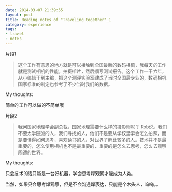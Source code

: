 ```yaml
---
date: 2014-03-07 21:39:55  
layout: post
title: Reading notes of "Traveling together"_1
category: experience
tags:
- travel
- notes
---
```


片段1

>这个工作有意思的地方就是可以接触到全国最新的数码相机，我每天的工作就是测试相机的性能，拍摄样片，然后撰写测试报告。这个工作一干六年，从小编辑干到主编，把这个测评实验室建成了当时全国最专业的，数码相机国家标准的制定也参考了不少当时我们的数据。

My thoughts:

简单的工作可以做的不简单哦

片段2

>我问国家地理学会副总裁，国家地理需要什么样的摄影师呢？
>Rob说，我们不要太学院派的人，我们寻找的人，他们不是要从学校里学会怎么拍照，而是要懂得如何思考，喜欢读书的人，对世界了解比较多的人。技术并不是最重要的，怎么使用相机也不是最重要的，重要的是怎么去思考，怎么去观察周遭的世界。

My thoughts:

只会技术的话只能是一台好机器，学会思考焊观察才能成为人类。

当然，如果只会思考焊观察，但是不会沟通焊表达，只能是个木头人，呜呜。。